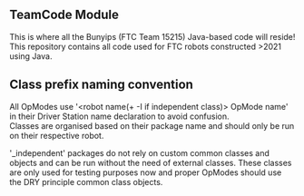 ## TeamCode Module

This is where all the Bunyips (FTC Team 15215) Java-based code will reside!  
This repository contains all code used for FTC robots constructed >2021 using Java.

## Class prefix naming convention

All OpModes use '<robot name(+ -I if independent class)> OpMode name' in their Driver Station name
declaration to avoid confusion.  
Classes are organised based on their package name and should only be run on their respective robot.

'_independent' packages do not rely on custom common classes and objects and can be run without the
need of external classes. These classes are only used for testing purposes now and proper OpModes
should use the DRY principle common class objects.
